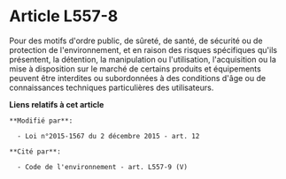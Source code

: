 # Article L557-8

Pour des motifs d'ordre public, de sûreté, de santé, de sécurité ou de protection de l'environnement, et en raison des
risques spécifiques qu'ils présentent, la détention, la manipulation ou l'utilisation, l'acquisition ou la mise à disposition
sur le marché de certains produits et équipements peuvent être interdites ou subordonnées à des conditions d'âge ou de
connaissances techniques particulières des utilisateurs.

**Liens relatifs à cet article**

	**Modifié par**:

	  - Loi n°2015-1567 du 2 décembre 2015 - art. 12

	**Cité par**:

	  - Code de l'environnement - art. L557-9 (V)
